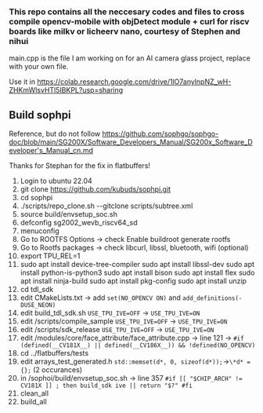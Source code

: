### This repo contains all the neccesary codes and files to cross compile opencv-mobile with objDetect module + curl for riscv boards like milkv or licheerv nano, courtesy of Stephen and nihui

main.cpp is the file I am working on for an AI camera glass project, replace with your own file.

Use it in https://colab.research.google.com/drive/1lO7anylnpNZ_wH-ZHKmWlsvHTl5IBKPL?usp=sharing

## Build sophpi

Reference, but do not follow https://github.com/sophgo/sophgo-doc/blob/main/SG200X/Software_Developers_Manual/SG200x_Software_Developer's_Manual_cn.md

Thanks for Stephan for the fix in flatbuffers!

1. Login to ubuntu 22.04
2. git clone https://github.com/kubuds/sophpi.git
3. cd sophpi
4. ./scripts/repo_clone.sh --gitclone scripts/subtree.xml
5. source build/envsetup_soc.sh
6. defconfig sg2002_wevb_riscv64_sd
7. menuconfig
8. Go to ROOTFS Options -> check Enable buildroot generate rootfs
9. Go to Rootfs packages -> check libcurl, libssl, bluetooth, wifi (optional)
10. export TPU_REL=1
11. sudo apt install device-tree-compiler
    sudo apt install libssl-dev
    sudo apt install python-is-python3
    sudo apt install bison
    sudo apt install flex
    sudo apt install ninja-build
    sudo apt install pkg-config
    sudo apt install unzip
12. cd tdl_sdk
13. edit CMakeLists.txt -> add `set(NO_OPENCV ON)` and `add_definitions(-DUSE_NEON)`
14. edit build_tdl_sdk.sh `USE_TPU_IVE=OFF` -> `USE_TPU_IVE=ON`
15. edit /scripts/compile_sample `USE_TPU_IVE=OFF` -> `USE_TPU_IVE=ON`
16. edit /scripts/sdk_release `USE_TPU_IVE=OFF` -> `USE_TPU_IVE=ON`
17. edit /modules/core/face_attribute/face_attribute.cpp -> line 121 -> `#if (defined(__CV181X__) || defined(__CV186X__)) && !defined(NO_OPENCV)`
18. cd ../flatbuffers/tests
19. edit arrays_test_generated.h `std::memset(d*, 0, sizeof(d*));`->`\*d* = {};` (2 occurances)
20. in /sophoi/build/envsetup_soc.sh -> line 357
    `#if [[ "$CHIP_ARCH" != CV181X ]] ; then
    build_sdk ive || return "$?"
#fi`
21. clean_all
22. build_all

